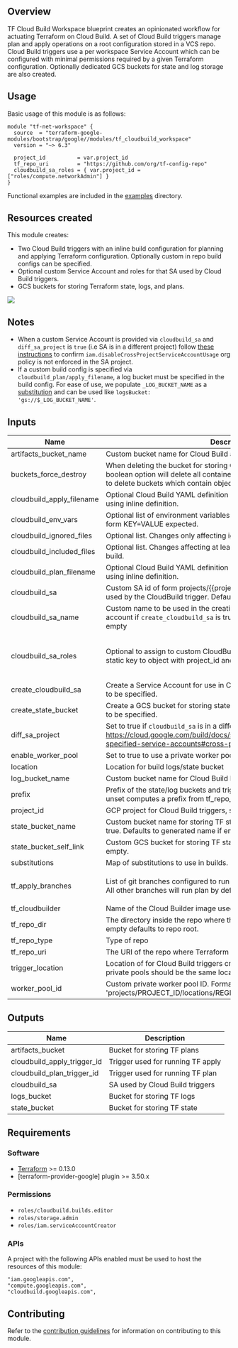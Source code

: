 ## Overview

TF Cloud Build Workspace blueprint creates an opinionated workflow for actuating Terraform on Cloud Build. A set of Cloud Build triggers manage plan and apply operations on a root configuration stored in a VCS repo. Cloud Build triggers use a per workspace Service Account which can be configured with minimal permissions required by a given Terraform configuration. Optionally dedicated GCS buckets for state and log storage are also created.

## Usage

Basic usage of this module is as follows:

```hcl
module "tf-net-workspace" {
  source  = "terraform-google-modules/bootstrap/google//modules/tf_cloudbuild_workspace"
  version = "~> 6.3"

  project_id          = var.project_id
  tf_repo_uri         = "https://github.com/org/tf-config-repo"
  cloudbuild_sa_roles = { var.project_id = ["roles/compute.networkAdmin"] }
}
```

Functional examples are included in the [examples](../../examples/) directory.

## Resources created

This module creates:
- Two Cloud Build triggers with an inline build configuration for planning and applying Terraform configuration. Optionally custom in repo build configs can be specified.
- Optional custom Service Account and roles for that SA used by Cloud Build triggers.
- GCS buckets for storing Terraform state, logs, and plans.

![](./assets/arch.png)

## Notes
- When a custom Service Account is provided via `cloudbuild_sa` and `diff_sa_project` is `true` (i.e SA is in a different project) follow [these instructions](https://cloud.google.com/build/docs/securing-builds/configure-user-specified-service-accounts#cross-project_set_up) to confirm `iam.disableCrossProjectServiceAccountUsage` org policy is not enforced in the SA project.
- If a custom build config is specified via `cloudbuild_plan/apply_filename`, a log bucket must be specified in the build config. For ease of use, we populate `_LOG_BUCKET_NAME` as a [substitution](https://cloud.google.com/build/docs/configuring-builds/substitute-variable-values) and can be used like `logsBucket: 'gs://$_LOG_BUCKET_NAME'`.

<!-- BEGINNING OF PRE-COMMIT-TERRAFORM DOCS HOOK -->
## Inputs

| Name | Description | Type | Default | Required |
|------|-------------|------|---------|:--------:|
| artifacts\_bucket\_name | Custom bucket name for Cloud Build artifacts. | `string` | `""` | no |
| buckets\_force\_destroy | When deleting the bucket for storing CloudBuild logs/TF state, this boolean option will delete all contained objects. If false, Terraform will fail to delete buckets which contain objects. | `bool` | `false` | no |
| cloudbuild\_apply\_filename | Optional Cloud Build YAML definition used for terraform apply. Defaults to using inline definition. | `string` | `null` | no |
| cloudbuild\_env\_vars | Optional list of environment variables to be used in builds. List of strings of form KEY=VALUE expected. | `list(string)` | `[]` | no |
| cloudbuild\_ignored\_files | Optional list. Changes only affecting ignored files will not invoke a build. | `list(string)` | `[]` | no |
| cloudbuild\_included\_files | Optional list. Changes affecting at least one of these files will invoke a build. | `list(string)` | `[]` | no |
| cloudbuild\_plan\_filename | Optional Cloud Build YAML definition used for terraform plan. Defaults to using inline definition. | `string` | `null` | no |
| cloudbuild\_sa | Custom SA id of form projects/{{project}}/serviceAccounts/{{email}} to be used by the CloudBuild trigger. Defaults to being created if empty. | `string` | `""` | no |
| cloudbuild\_sa\_name | Custom name to be used in the creation of the Cloud Build service account if `create_cloudbuild_sa` is true. Defaults to generated name if empty | `string` | `""` | no |
| cloudbuild\_sa\_roles | Optional to assign to custom CloudBuild SA. Map of project name or any static key to object with project\_id and list of roles. | <pre>map(object({<br>    project_id = string<br>    roles      = list(string)<br>  }))</pre> | `{}` | no |
| create\_cloudbuild\_sa | Create a Service Account for use in Cloud Build. If false `cloudbuild_sa` has to be specified. | `bool` | `true` | no |
| create\_state\_bucket | Create a GCS bucket for storing state. If false `state_bucket_self_link` has to be specified. | `bool` | `true` | no |
| diff\_sa\_project | Set to true if `cloudbuild_sa` is in a different project for setting up https://cloud.google.com/build/docs/securing-builds/configure-user-specified-service-accounts#cross-project_set_up. | `bool` | `false` | no |
| enable\_worker\_pool | Set to true to use a private worker pool in the Cloud Build Trigger. | `bool` | `false` | no |
| location | Location for build logs/state bucket | `string` | `"us-central1"` | no |
| log\_bucket\_name | Custom bucket name for Cloud Build logs. | `string` | `""` | no |
| prefix | Prefix of the state/log buckets and triggers planning/applying config. If unset computes a prefix from tf\_repo\_uri and tf\_repo\_dir variables. | `string` | `""` | no |
| project\_id | GCP project for Cloud Build triggers, state and log buckets. | `string` | n/a | yes |
| state\_bucket\_name | Custom bucket name for storing TF state. Used if `create_state_bucket` is true. Defaults to generated name if empty. | `string` | `""` | no |
| state\_bucket\_self\_link | Custom GCS bucket for storing TF state. Defaults to being created if empty. | `string` | `""` | no |
| substitutions | Map of substitutions to use in builds. | `map(string)` | `{}` | no |
| tf\_apply\_branches | List of git branches configured to run terraform apply Cloud Build trigger. All other branches will run plan by default. | `list(string)` | <pre>[<br>  "main"<br>]</pre> | no |
| tf\_cloudbuilder | Name of the Cloud Builder image used for running build steps. | `string` | `"hashicorp/terraform:1.2.2"` | no |
| tf\_repo\_dir | The directory inside the repo where the Terrafrom root config is located. If empty defaults to repo root. | `string` | `""` | no |
| tf\_repo\_type | Type of repo | `string` | `"CLOUD_SOURCE_REPOSITORIES"` | no |
| tf\_repo\_uri | The URI of the repo where Terraform configs are stored. | `string` | n/a | yes |
| trigger\_location | Location of for Cloud Build triggers created in the workspace. If using private pools should be the same location as the pool. | `string` | `"global"` | no |
| worker\_pool\_id | Custom private worker pool ID. Format: 'projects/PROJECT\_ID/locations/REGION/workerPools/PRIVATE\_POOL\_ID'. | `string` | `""` | no |

## Outputs

| Name | Description |
|------|-------------|
| artifacts\_bucket | Bucket for storing TF plans |
| cloudbuild\_apply\_trigger\_id | Trigger used for running TF apply |
| cloudbuild\_plan\_trigger\_id | Trigger used for running TF plan |
| cloudbuild\_sa | SA used by Cloud Build triggers |
| logs\_bucket | Bucket for storing TF logs |
| state\_bucket | Bucket for storing TF state |

<!-- END OF PRE-COMMIT-TERRAFORM DOCS HOOK -->

## Requirements

### Software

-   [Terraform](https://www.terraform.io/downloads.html) >= 0.13.0
-   [terraform-provider-google] plugin >= 3.50.x

### Permissions

- `roles/cloudbuild.builds.editor`
- `roles/storage.admin`
- `roles/iam.serviceAccountCreator`

### APIs

A project with the following APIs enabled must be used to host the
resources of this module:

```hcl
"iam.googleapis.com",
"compute.googleapis.com",
"cloudbuild.googleapis.com",
```

## Contributing

Refer to the [contribution guidelines](../../CONTRIBUTING.md) for
information on contributing to this module.
